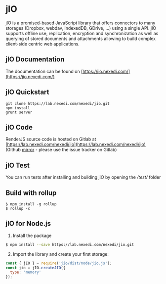 # jIO

jIO is a promised-based JavaScript library that offers connectors to many storages (Dropbox, webdav, IndexedDB, GDrive, ...) using a single API. jIO supports offline use, replication, encryption and synchronization as well as querying of stored documents and attachments allowing to build complex client-side centric web applications.

## jIO Documentation

The documentation can be found on [https://jio.nexedi.com/](https://jio.nexedi.com/)

## jIO Quickstart
    git clone https://lab.nexedi.com/nexedi/jio.git
    npm install
    grunt server


## jIO Code

RenderJS source code is hosted on Gitlab at [https://lab.nexedi.com/nexedi/jio](https://lab.nexedi.com/nexedi/jio) (Github [mirror](https://github.com/nexedi/jio/) - please use the issue tracker on Gitlab)

## jIO Test
You can run tests after installing and building jIO by opening the */test/* folder

## Build with rollup

```
$ npm install -g rollup
$ rollup -c
```

## jIO for Node.js

1. Install the package
```sh
$ npm install --save https://lab.nexedi.com/nexedi/jio.git
```
2. Import the library and create your first storage:
```javascript
const { jIO } = require('jio/dist/node/jio.js');
const jio = jIO.createJIO({
  type: 'memory'
});
```
